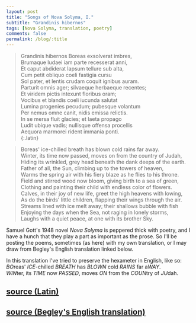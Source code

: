 ```yaml
---
layout: post
title: "Songs of Nova Solyma, I."
subtitle: "Grandinis hibernos"
tags: [Nova Solyma, translation, poetry]
comments: false
permalink: /blog/:title
---
```


> Grandinis hibernos Boreas exsolverat imbres,  
> Brumaque Iudaei iam parte recesserat anni,  
> Et caput abdiderat lapsum tellure sub alta,  
> Cum petit obliquo coeli fastigia cursu  
> Sol pater, et lentis crudam coquit ignibus auram.  
> Parturit omnis ager; silvaeque herbaeque recentes;  
> Et viridem pictis intexunt floribus oram;  
> Vocibus et blandis coeli iucunda salutat  
> Lumina progenies pecudum; pubesque volantum  
> Per nemus omne canit, nidis emissa relictis.  
> In se mersa fluit glacies; et laeta propago  
> Ludit ubique vadis; nullisque offensa procellis  
> Aequora marmorei rident immania ponti.  
{:.latin}

> Boreas' ice-chilled breath has blown cold rains far away.  
> Winter, its time now passed, moves on from the country of Judah,  
> Hiding its wrinkled, grey head beneath the dank deeps of the earth.  
> Father of all, the Sun, climbing up to the towers of heaven,  
> Warms the spring air with his fiery blaze as he flies to his throne.  
> Field and stirred wood now bloom, giving birth to a sea of green,  
> Clothing and painting their child with endless color of flowers.  
> Calves, in their joy of new life, greet the high heavens with lowing,  
> As do the birds' little children, flapping their wings through the air.  
> Streams lined with ice melt away; their shallows bubble with fish  
> Enjoying the days when the Sea, not raging in lonely storms,  
> Laughs with a quiet peace, at one with its brother Sky.  

Samuel Gott's 1948 novel *Nova Solyma* is peppered thick with poetry, and I have a hunch that they play a part as important as the prose. So I'll be posting the poems, sometimes (as here) with my own translation, or I may draw from Begley's English translation linked below.

In this translation I've tried to preserve the hexameter in English, like so:  
*BO*reas' *ICE*-chilled *BREATH* has *BLOWN* cold *RAINS* far a*WAY*.  
*WIN*ter, its *TIME* now *PASSED*, moves *ON* from the *COUN*try of *JU*dah.

<h2 class="post-source"><a href="https://books.google.com/books?id=0dRcAAAAcAAJ&pg=PA1"><i class="fas fa-book" aria-hidden="true"></i> source (Latin)</a></h2>

<h2 class="post-source"><a href="https://archive.org/details/novsolymaidealci01novsuoft/page/77"><i class="fas fa-book" aria-hidden="true"></i> source (Begley's English translation)</a></h2>